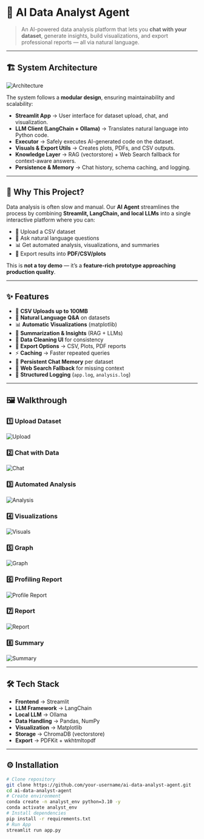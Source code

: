 # 🤖 AI Data Analyst Agent  

> An AI-powered data analysis platform that lets you **chat with your dataset**, generate insights, build visualizations, and export professional reports — all via natural language.  

---

## 🏗️ System Architecture  

![Architecture](images/architecture_diagram.png)

The system follows a **modular design**, ensuring maintainability and scalability:

- **Streamlit App** → User interface for dataset upload, chat, and visualization.  
- **LLM Client (LangChain + Ollama)** → Translates natural language into Python code.  
- **Executor** → Safely executes AI-generated code on the dataset.  
- **Visuals & Export Utils** → Creates plots, PDFs, and CSV outputs.  
- **Knowledge Layer** → RAG (vectorstore) + Web Search fallback for context-aware answers.  
- **Persistence & Memory** → Chat history, schema caching, and logging.  

---

## 🚀 Why This Project?

Data analysis is often slow and manual. Our **AI Agent** streamlines the process by combining **Streamlit, LangChain, and local LLMs** into a single interactive platform where you can:  

- 📂 Upload a CSV dataset  
- 💬 Ask natural language questions  
- 📊 Get automated analysis, visualizations, and summaries  
- 📑 Export results into **PDF/CSV/plots**  

This is **not a toy demo** — it’s a **feature-rich prototype approaching production quality**.  

---

## ✨ Features

- 📂 **CSV Uploads up to 100MB**  
- 💬 **Natural Language Q&A** on datasets  
- 📊 **Automatic Visualizations** (matplotlib)  
- 📝 **Summarization & Insights** (RAG + LLMs)  
- 🧹 **Data Cleaning UI** for consistency  
- 💾 **Export Options** → CSV, Plots, PDF reports  
- ⚡ **Caching** → Faster repeated queries  
- 🧠 **Persistent Chat Memory** per dataset  
- 🔎 **Web Search Fallback** for missing context  
- 📑 **Structured Logging** (`app.log`, `analysis.log`)  

---

## 🖼️ Walkthrough

### 1️⃣ Upload Dataset
![Upload](images/image1.png)

### 2️⃣ Chat with Data
![Chat](images/image2.png)

### 3️⃣ Automated Analysis
![Analysis](images/image3.png)

### 4️⃣ Visualizations
![Visuals](images/image4.png)

### 5️⃣ Graph
![Graph](images/image5.png)

### 6️⃣ Profiling Report
![Profile Report](images/image7.png)

### 7️⃣ Report
![Report](images/image8.png)

### 8️⃣ Summary
![Summary](images/image9.png)

---
## 🛠️ Tech Stack

- **Frontend** → Streamlit  
- **LLM Framework** → LangChain  
- **Local LLM** → Ollama  
- **Data Handling** → Pandas, NumPy  
- **Visualization** → Matplotlib  
- **Storage** → ChromaDB (vectorstore)  
- **Export** → PDFKit + wkhtmltopdf   
---


## ⚙️ Installation

```bash
# Clone repository
git clone https://github.com/your-username/ai-data-analyst-agent.git
cd ai-data-analyst-agent
# Create environment
conda create -n analyst_env python=3.10 -y
conda activate analyst_env
# Install dependencies
pip install -r requirements.txt
# Run App
streamlit run app.py
```




